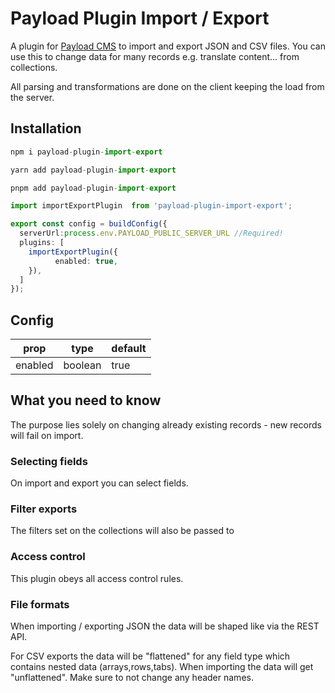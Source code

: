 # Payload Plugin Import / Export

A plugin for [Payload CMS](https://payloadcms.com) to import and export JSON and CSV files.
You can use this to change data for many records e.g. translate content... from collections.

All parsing and transformations are done on the client keeping the load from the server.


## Installation

```js
npm i payload-plugin-import-export
```
```js
yarn add payload-plugin-import-export
```
```js
pnpm add payload-plugin-import-export
```


```ts
import importExportPlugin  from 'payload-plugin-import-export';

export const config = buildConfig({
  serverUrl:process.env.PAYLOAD_PUBLIC_SERVER_URL //Required!
  plugins: [
    importExportPlugin({
		  enabled: true,
    }),
  ]
});
```

<!-- add table for plugin props -->
## Config
| **prop** | **type** | **default** |
|----------|----------|-------------|
| enabled  | boolean  | true        |

## What you need to know

The purpose lies solely on changing already existing records - new records will fail on import.

### Selecting fields
On import and export you can select fields.

### Filter exports
The filters set on the collections will also be passed to

### Access control
This plugin obeys all access control rules.

### File formats
When importing / exporting JSON the data will be shaped like via the REST API.

For CSV exports the data will be "flattened" for any field type which contains nested data (arrays,rows,tabs).
When importing the data will get "unflattened". Make sure to not change any header names.

